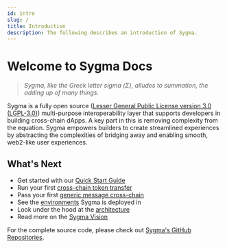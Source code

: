 ```yaml
---
id: intro
slug: /
title: Introduction
description: The following describes an introduction of Sygma.
---
```


# Welcome to Sygma Docs

> _Sygma, like the Greek letter sigma (Σ), alludes to summation, the adding up of many things._

Sygma is a fully open source ([Lesser General Public License version 3.0 (LGPL-3.0)](https://www.gnu.org/licenses/lgpl-3.0.html)) multi-purpose interoperability layer that supports developers in building cross-chain dApps. A key part in this is removing complexity from the equation. Sygma empowers builders to create streamlined experiences by abstracting the complexities of bridging away and enabling smooth, web2-like user experiences. 

## What's Next

- Get started with our [Quick Start Guide](../03-sygma-sdk/01-index.md)
- Run your first [cross-chain token transfer](../03-sygma-sdk/03-Examples/01-Basic-ERC-20-Token-Transfers/01-EVM-EVM-example.md)
- Pass your first [generic message cross-chain](../03-sygma-sdk/03-Examples/02-GMP-Examples/01-GMP-Example-With-A-Simple-Storage-Contract.md)
- See the [environments](../03-sygma-sdk/04-environments/01-index.md) Sygma is deployed in
- Look under the hood at the [architecture](../02-architecture/01-index.md)
- Read more on the [Sygma Vision](02-origins.md)

For the complete source code, please check out [Sygma's GitHub Repositories](../09-reference/03-github-repositories.md). 